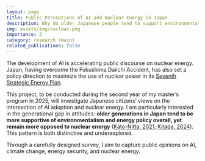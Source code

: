 ```yaml
---
layout: page
title: Public Perceptions of AI and Nuclear Energy in Japan
description: Why do older Japanese people tend to support environmentalism but oppose nuclear energy more than younger people?
img: assets/img/nuclear.png
importance: 2
category: research (main)
related_publications: false
---
```


The development of AI is accelerating public discourse on nuclear energy. Japan, having overcome the Fukushima Daiichi Accident, has also set a policy direction to maximize the use of nuclear power in its [Seventh Strategic Energy Plan](https://www.meti.go.jp/english/press/2025/0218_001.html).

This project, to be conducted during the second year of my master’s program in 2025, will investigate Japanese citizens’ views on the intersection of AI adoption and nuclear energy. I am particularly interested in the generational gap in attitudes: **older generations in Japan tend to be more supportive of environmentalism and energy policy overall, yet remain more opposed to nuclear energy** ([Kato-Nitta, 2021](https://researchmap.jp/naokokn/published_papers/36771841); [Kitada, 2024](https://www.jstage.jst.go.jp/article/taesj/23/1/23_J23.004/_html/-char/ja)). This pattern is both distinctive and underexplored. 

Through a carefully designed survey, I aim to capture public opinions on AI, climate change, energy security, and nuclear energy. 

